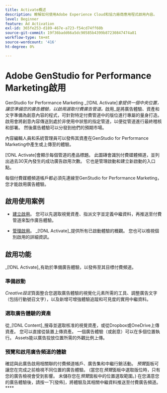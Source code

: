 ```yaml
---
title: Activate概述
description: 瞭解如何使用Adobe Experience Cloud和協力廠商應用程式啟用內容。
level: Beginner
feature: Ad Activation
exl-id: 365fe253-d189-467e-a723-f54cd74ff60b
source-git-commit: 19f36badd66a5dc90585b4399b87230847474a81
workflow-type: tm+mt
source-wordcount: '416'
ht-degree: 0%

---
```


# Adobe GenStudio for Performance Marketing啟用

GenStudio for Performance Marketing _[!DNL Activate]_會提供一個中央位置，讓您準備您的廣告體驗，以啟用選取付費廣告管道。_&#x200B;啟用&#x200B;_是將廣告體驗、資產和文字準備為創意內容的程式，可針對特定付費管道中的版位進行專屬的量身打造。 啟用會將創意內容傳送到處於非使用中狀態的指定管道，以便從管道進行最終稽核和部署。 然後廣告體驗可以分發到他們的預期市場。

內容編輯人員和系統管理員可以發佈其資產在GenStudio for Performance Marketing中產生或上傳至的體驗。

[!DNL Activate]會顯示每個管道的產品標題。 此圖磚會識別付費媒體頻道，並列出過去30天內發生的成功廣告啟用次數。 它也是管理啟動和建立新啟動的入口點。

每個付費媒體頻道帳戶都必須先連線至GenStudio for Performance Marketing，您才能啟用廣告體驗。

## 啟用使用案例

* [建立啟用](create-activation.md)。 您可以先選取視覺資產、指派文字並定義中繼資料，再推送至付費管道來製作廣告體驗。

* [管理啟用](manage-activations.md)。 _[!DNL Activate]_提供所有已啟動體驗的概觀。 您也可以檢視個別啟用的詳細資訊。

## 啟用功能

_[!DNL Activate]_有助於準備廣告體驗，以發佈至其目標付費頻道。

### 準備啟動

_Creative設定_&#x200B;頁面整合您選取廣告體驗的視覺化元素所需的工具、調整廣告文字（包括行動號召文字），以及新增可增強體驗追蹤和可見度的實用中繼資料。

### 選取廣告體驗的資產

從&#x200B;_[!DNL Content]_搜尋並選取核准的視覺資產，或從Dropbox或OneDrive上傳資產。 您可以直接從裝置上傳資產。 一個廣告體驗（或創意）可以在多個位置執行。 Assets能以廣告投放位置所需的外觀比例上傳。

### 預覽和啟用廣告頻道的體驗

確認與此廣告啟用相關聯的付費頻道帳戶、廣告集和中繼行銷活動。 _預覽_&#x200B;面板可讓您在完成之前檢視不同位置的廣告體驗。 (當您在&#x200B;_預覽_&#x200B;面板中選取版位時，只有您的廣告檢視會受到影響。 未儲存您在&#x200B;_預覽_&#x200B;面板中的位置選取範圍。) 在您滿意您的廣告體驗後，請按一下[發佈]，將體驗及其相關中繼資料推送至付費廣告頻道。****
